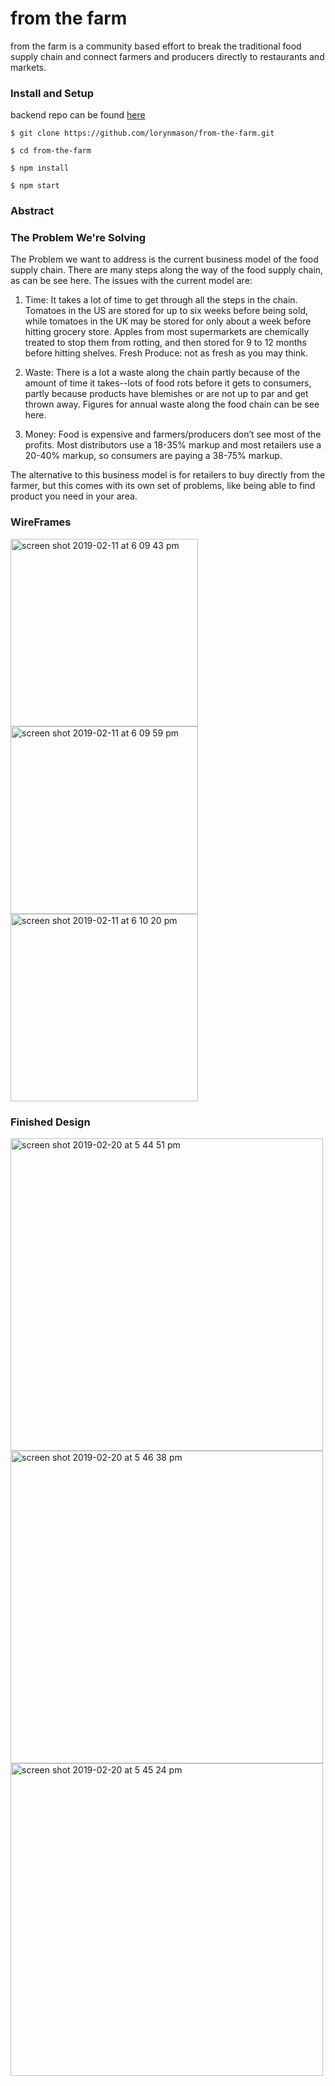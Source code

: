 # from the farm

from the farm is a community based effort to break the traditional food supply chain and connect farmers and producers directly to restaurants and markets.

### Install and Setup
backend repo can be found [here](https://github.com/DanHutch/crosspoll_be)
````
$ git clone https://github.com/lorynmason/from-the-farm.git

$ cd from-the-farm

$ npm install

$ npm start
````

### Abstract



### The Problem We're Solving

The Problem we want to address is the current business model of the food supply chain. There are many steps along the way of the food supply chain, as can be see here. The issues with the current model are: 

  1) Time: It takes a lot of time to get through all the steps in the chain. Tomatoes in the US are stored for up to six weeks   before being sold, while tomatoes in the UK may be stored for only about a week before hitting grocery store. Apples from     most supermarkets are chemically treated to stop them from rotting, and then stored for 9 to 12 months before hitting         shelves. Fresh Produce: not as fresh as you may think.

  2) Waste: There is a lot a waste along the chain partly because of the amount of time it takes--lots of food rots before it   gets to consumers, partly because products have blemishes or are not up to par and get thrown away. Figures for annual waste   along the food chain can be see here. 

  3) Money: Food is expensive and farmers/producers don’t see most of the profits. Most distributors use a 18-35% markup and     most retailers use a 20-40% markup, so consumers are paying a 38-75% markup. 

The alternative to this business model is for retailers to buy directly from the farmer, but this comes with its own set of problems, like being able to find product you need in your area. 

### WireFrames 

<img width="300" alt="screen shot 2019-02-11 at 6 09 43 pm" src="https://user-images.githubusercontent.com/40005248/52604558-93844700-2e28-11e9-8e12-0279a9dd6893.png" >

<img width="300" alt="screen shot 2019-02-11 at 6 09 59 pm" src="https://user-images.githubusercontent.com/40005248/52604570-9d0daf00-2e28-11e9-9d88-6874be21acb2.png">

<img width="300" alt="screen shot 2019-02-11 at 6 10 20 pm" src="https://user-images.githubusercontent.com/40005248/52604582-a6971700-2e28-11e9-805b-f8fe2afd2f88.png">

### Finished Design

<img width="500" alt="screen shot 2019-02-20 at 5 44 51 pm" src="https://user-images.githubusercontent.com/40005248/53135255-cbca0a80-3537-11e9-9cba-fa3e0fb5df7b.png">

<img width="500" alt="screen shot 2019-02-20 at 5 46 38 pm" src="https://user-images.githubusercontent.com/40005248/53135309-fddb6c80-3537-11e9-9bd7-2be95d4e6502.png">

<img width="500" alt="screen shot 2019-02-20 at 5 45 24 pm" src="https://user-images.githubusercontent.com/40005248/53135318-02a02080-3538-11e9-98d5-46075065e900.png">


